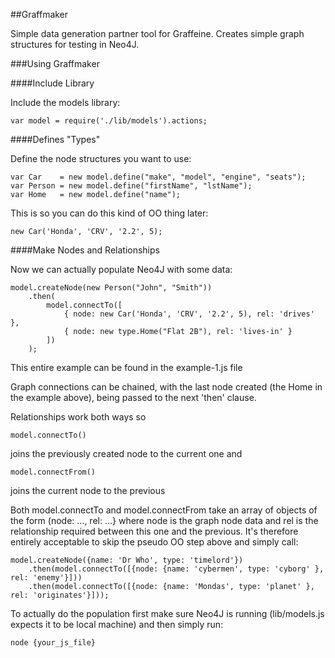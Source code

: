 
##Graffmaker

Simple data generation partner tool for Graffeine. Creates simple graph structures for testing in Neo4J.

###Using Graffmaker

####Include Library

Include the models library: 

    var model = require('./lib/models').actions;

####Defines "Types"

Define the node structures you want to use:

    var Car    = new model.define("make", "model", "engine", "seats");
    var Person = new model.define("firstName", "lstName");
    var Home   = new model.define("name");

This is so you can do this kind of OO thing later:

	new Car('Honda', 'CRV', '2.2', 5);

####Make Nodes and Relationships
	
Now we can actually populate Neo4J with some data:

    model.createNode(new Person("John", "Smith"))
        .then(
            model.connectTo([
                { node: new Car('Honda', 'CRV', '2.2', 5), rel: 'drives' },
                { node: new type.Home("Flat 2B"), rel: 'lives-in' }
            ])
        );

This entire example can be found in the example-1.js file
    
Graph connections can be chained, with the last node created (the Home in the example above), being passed to the next 'then' clause.

Relationships work both ways so

	model.connectTo()

joins the previously created node to the current one and

	model.connectFrom()

joins the current node to the previous

Both model.connectTo and model.connectFrom take an array of objects of the form (node: …, rel: …} where node is the graph node data and rel is the relationship required between this one and the previous. It's therefore entirely acceptable to skip the pseudo OO step above and simply call:

	model.createNode({name: 'Dr Who', type: 'timelord'})
    	.then(model.connectTo([{node: {name: 'cybermen', type: 'cyborg' }, rel: 'enemy'}]))
    	.then(model.connectTo([{node: {name: 'Mondas', type: 'planet' }, rel: 'originates'}]));

To actually do the population first make sure Neo4J is running (lib/models.js expects it to be local machine) and then simply run:

    node {your_js_file}

